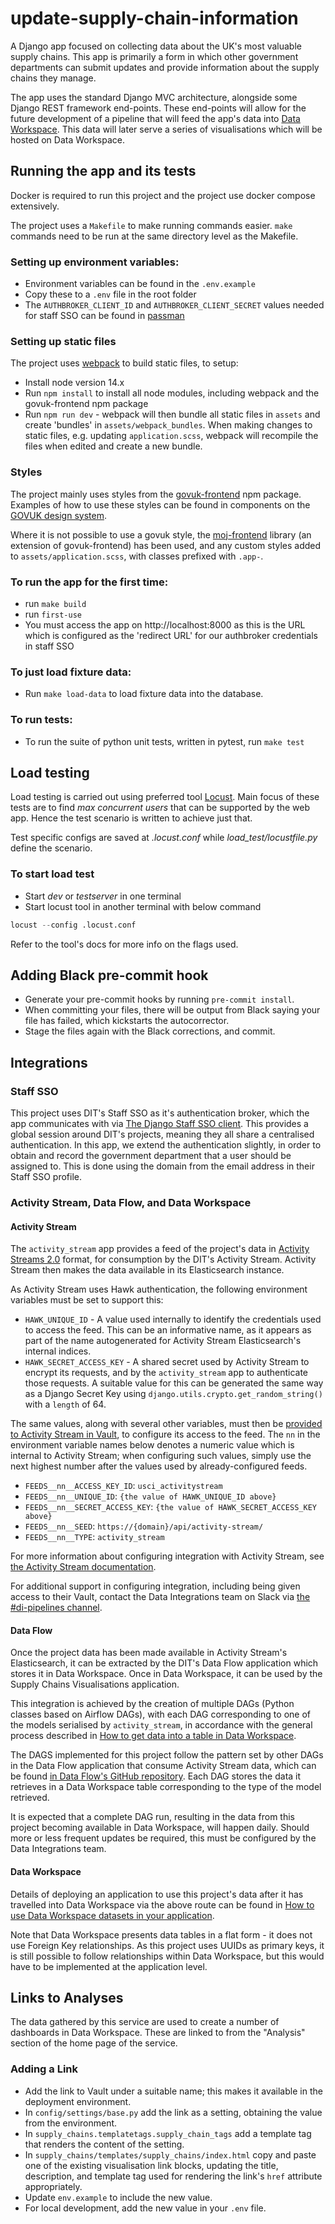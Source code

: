 # update-supply-chain-information

A Django app focused on collecting data about the UK's most valuable supply chains. This app is primarily a form in which other government departments can submit updates and provide information about the supply chains they manage.

The app uses the standard Django MVC architecture, alongside some Django REST framework end-points. These end-points will allow for the future development of a pipeline that will feed the app's data into [Data Workspace](https://data.trade.gov.uk/). This data will later serve a series of visualisations which will be hosted on Data Workspace.

## Running the app and its tests

Docker is required to run this project and the project use docker compose extensively.

The project uses a `Makefile` to make running commands easier. `make` commands need to be run at the same directory level as the Makefile.

### Setting up environment variables:
- Environment variables can be found in the `.env.example`
- Copy these to a `.env` file in the root folder
- The `AUTHBROKER_CLIENT_ID` and `AUTHBROKER_CLIENT_SECRET` values needed for staff SSO can be found in [passman](https://passman.ci.uktrade.digital/2fa/verify/?next=/secret/61f0a3bf-33f3-427e-8ade-cdee0c637031/)

### Setting up static files
The project uses [webpack](https://webpack.js.org/) to build static files, to setup:
- Install node version 14.x
- Run `npm install` to install all node modules, including webpack and the govuk-frontend npm package
- Run `npm run dev` - webpack will then bundle all static files in `assets` and create 'bundles' in `assets/webpack_bundles`. When making changes to static files, e.g. updating `application.scss`, webpack will recompile the files when edited and create a new bundle.

### Styles
The project mainly uses styles from the [govuk-frontend](https://github.com/alphagov/govuk-frontend) npm package. Examples of how to use these styles can be found in components on the [GOVUK design system](https://design-system.service.gov.uk/components/).

Where it is not possible to use a govuk style, the [moj-frontend](https://github.com/ministryofjustice/moj-frontend) library (an extension of govuk-frontend) has been used, and any custom styles added to `assets/application.scss`, with classes prefixed with `.app-`.

### To run the app for the first time:
- run `make build`
- run `first-use`
- You must access the app on http://localhost:8000 as this is the URL which is configured as the 'redirect URL' for our authbroker credentials in staff SSO

### To just load fixture data:
- Run `make load-data` to load fixture data into the database.

### To run tests:
- To run the suite of python unit tests, written in pytest, run `make test`

## Load testing

Load testing is carried out using preferred tool [Locust](https://locust.io/). Main focus of these tests are to find *max concurrent users*
that can be supported by the web app. Hence the test scenario is written to achieve just that.

Test specific configs are saved at *.locust.conf* while *load_test/locustfile.py* define the scenario.

### To start load test

- Start *dev* or *testserver* in one terminal
- Start locust tool in another terminal with below command

```python
locust --config .locust.conf
```

Refer to the tool's docs for more info on the flags used.

## Adding Black pre-commit hook

- Generate your pre-commit hooks by running `pre-commit install`.
- When committing your files, there will be output from Black saying your file has failed, which kickstarts the autocorrector.
- Stage the files again with the Black corrections, and commit.

## Integrations

### Staff SSO
This project uses DIT's Staff SSO as it's authentication broker, which the app communicates with via [The Django Staff SSO client](https://github.com/uktrade/django-staff-sso-client). This provides a global session around DIT's projects, meaning they all share a centralised authentication. In this app, we extend the authentication slightly, in order to obtain and record the government department that a user should be assigned to. This is done using the domain from the email address in their Staff SSO profile.

### Activity Stream, Data Flow, and Data Workspace

#### Activity Stream

The `activity_stream` app provides a feed of the project's data in [Activity Streams 2.0](https://www.w3.org/TR/activitystreams-core/) format, for consumption by the DIT's Activity Stream.
Activity Stream then makes the data available in its Elasticsearch instance.

As Activity Stream uses Hawk authentication, the following environment variables must be set to support this:

* `HAWK_UNIQUE_ID` - A value used internally to identify the credentials used to access the feed.
  This can be an informative name, as it appears as part of the name autogenerated for Activity Stream Elasticsearch's internal indices.
* `HAWK_SECRET_ACCESS_KEY` - A shared secret used by Activity Stream to encrypt its requests, and by the `activity_stream` app to authenticate those requests.
A suitable value for this can be generated the same way as a Django Secret Key using `django.utils.crypto.get_random_string()` with a `length` of 64.

The same values, along with several other variables, must then be [provided to Activity Stream in Vault](https://vault.ci.uktrade.digital/ui/vault/secrets/dit%2Factivity-stream/list/activity-stream/),
to configure its access to the feed. The `nn` in the environment variable names below denotes a numeric value 
which is internal to Activity Stream; when configuring such values, 
simply use the next highest number after the values used by already-configured feeds.

* `FEEDS__nn__ACCESS_KEY_ID`: `usci_activitystream`
* `FEEDS__nn__UNIQUE_ID`: `{the value of HAWK_UNIQUE_ID above}`
* `FEEDS__nn__SECRET_ACCESS_KEY`: `{the value of HAWK_SECRET_ACCESS_KEY above}`
* `FEEDS__nn__SEED`: `https://{domain}/api/activity-stream/`
* `FEEDS__nn__TYPE`: `activity_stream`

For more information about configuring integration with Activity Stream, see [the Activity Stream documentation](https://readme.trade.gov.uk/docs/services/activity-stream.html).

For additional support in configuring integration, including being given access to their Vault, contact the Data Integrations team on Slack via [the #di-pipelines channel](https://ditdigitalteam.slack.com/archives/CUT4MMBQD).

#### Data Flow

Once the project data has been made available in Activity Stream's Elasticsearch, it can be extracted
by the DIT's Data Flow application which stores it in Data Workspace. Once in Data Workspace, it can be used by 
the Supply Chains Visualisations application.

This integration is achieved by the creation of multiple DAGs (Python classes based on Airflow DAGs),
with each DAG corresponding to one of the models serialised by `activity_stream`,
in accordance with the general process described in [How to get data into a table in Data Workspace](https://readme.trade.gov.uk/docs/howtos/data-workspace-pipeline.html).

The DAGS implemented for this project follow the pattern set by other DAGs in the Data Flow application that consume Activity Stream data,
which can be found [in Data Flow's GitHub repository](https://github.com/uktrade/data-flow/blob/master/dataflow/dags/activity_stream_pipelines.py).
Each DAG stores the data it retrieves in a Data Workspace table corresponding to the type of the model retrieved.

It is expected that a complete DAG run, resulting in the data from this project becoming available in Data Workspace,
will happen daily. Should more or less frequent updates be required, this must be configured by the Data Integrations team. 

#### Data Workspace

Details of deploying an application to use this project's data after it has travelled into Data Workspace via the above route
can be found in [How to use Data Workspace datasets in your application](https://readme.trade.gov.uk/docs/howtos/data-workspace-datasets.html).

Note that Data Workspace presents data tables in a flat form - it does not use Foreign Key relationships.
As this project uses UUIDs as primary keys, it is still possible to follow relationships within Data Workspace,
but this would have to be implemented at the application level.


## Links to Analyses

The data gathered by this service are used to create a number of dashboards in Data Workspace.
These are linked to from the "Analysis" section of the home page of the service.

### Adding a Link

* Add the link to Vault under a suitable name; this makes it available in the deployment environment.
* In `config/settings/base.py` add the link as a setting, obtaining the value from the environment.
* In `supply_chains.templatetags.supply_chain_tags` add a template tag that renders the content of the setting.
* In `supply_chains/templates/supply_chains/index.html` copy and paste one of the existing visualisation link blocks,
updating the title, description, and template tag used for rendering the link's `href` attribute appropriately.
* Update `env.example` to include the new value.
* For local development, add the new value in your `.env` file.
